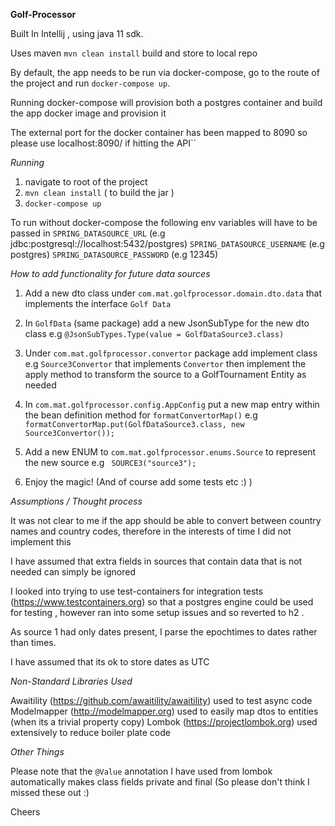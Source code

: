 **Golf-Processor**

Built In Intellij , using java 11 sdk. 

Uses maven `mvn clean install` build and store to local repo

By default, the app needs to be run via docker-compose, go to the route of the project and run `docker-compose up`.

Running docker-compose will provision both a postgres container and build the app docker image and provision it 

The external port for the docker container has been mapped to 8090 so please use localhost:8090/ if
hitting the API``

_Running_

1.  navigate to root of the project
2. `mvn clean install` ( to build the jar )
3. `docker-compose up`

To run without docker-compose the following env variables will have to be passed in
`SPRING_DATASOURCE_URL` (e.g jdbc:postgresql://localhost:5432/postgres)
`SPRING_DATASOURCE_USERNAME` (e.g postgres)
`SPRING_DATASOURCE_PASSWORD` (e.g 12345)

_How to add functionality for future data sources_

1. Add a new dto class under `com.mat.golfprocessor.domain.dto.data` that implements the interface `Golf Data`

2. In `GolfData` (same package) add a new JsonSubType for the new dto class e.g `@JsonSubTypes.Type(value = GolfDataSource3.class)`

3. Under `com.mat.golfprocessor.convertor` package add implement class e.g `Source3Convertor` that implements `Convertor`
   then implement the apply method to transform the source to a GolfTournament Entity as needed
   
4. In `com.mat.golfprocessor.config.AppConfig` put a new map entry within the bean definition method for `formatConvertorMap()` e.g
   ` formatConvertorMap.put(GolfDataSource3.class, new Source3Convertor());`

5. Add a new ENUM to `com.mat.golfprocessor.enums.Source` to represent the new source e.g ` SOURCE3("source3");`

6. Enjoy the magic! (And of course add some tests etc :) ) 


_Assumptions / Thought process_

It was not clear to me if the app should be able to convert between country names and country codes, therefore in the interests of
time I did not implement this 

I have assumed that extra fields in sources that contain data that is not needed can simply be ignored 

I looked into trying to use test-containers for integration tests (https://www.testcontainers.org) 
so that a postgres engine could be used for testing , however ran into 
some setup issues and so reverted to h2 .

As source 1 had only dates present, I parse the epochtimes to dates rather than times.

I have assumed that its ok to store dates as UTC

_Non-Standard Libraries Used_

Awaitility (https://github.com/awaitility/awaitility) used to test async code 
Modelmapper (http://modelmapper.org) used to easily map dtos to entities (when its a trivial property copy)
Lombok (https://projectlombok.org) used extensively to reduce boiler plate code

_Other Things_

Please note that the `@Value` annotation I have used from lombok automatically makes class fields private and final
(So please don't think I missed these out :) 

Cheers

